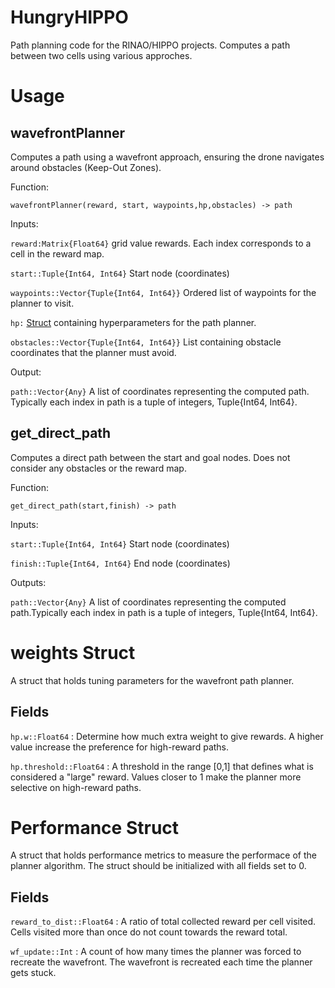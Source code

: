 # HungryHIPPO

Path planning code for the RINAO/HIPPO projects. Computes a path between two cells using various approches. 
# Usage

## wavefrontPlanner
Computes a path using a wavefront approach, ensuring the drone navigates around obstacles (Keep-Out Zones).

Function:

`wavefrontPlanner(reward, start, waypoints,hp,obstacles) -> path`

Inputs:

`reward:Matrix{Float64}` grid value rewards. Each index corresponds to a cell in the reward map.

`start::Tuple{Int64, Int64}` Start node (coordinates) 

`waypoints::Vector{Tuple{Int64, Int64}}` Ordered list of waypoints for the planner to visit.

`hp:` [Struct](#hp-struct) containing hyperparameters for the path planner.

`obstacles::Vector{Tuple{Int64, Int64}}` List containing obstacle coordinates that the planner must avoid.

Output:

`path::Vector{Any}` A list of coordinates representing the computed path. Typically each index in path is a tuple of integers, Tuple{Int64, Int64}.


## get_direct_path
Computes a direct path between the start and goal nodes. Does not consider any obstacles or the reward map.

Function:

`get_direct_path(start,finish) -> path`

Inputs:

`start::Tuple{Int64, Int64}` Start node (coordinates) 

`finish::Tuple{Int64, Int64}` End node (coordinates)

Outputs:

`path::Vector{Any}` A list of coordinates representing the computed path.Typically each index in path is a tuple of integers, Tuple{Int64, Int64}.


# weights Struct

A struct that holds tuning parameters for the wavefront path planner.

## Fields

`hp.w::Float64` : Determine how much extra weight to give rewards. A higher value increase the preference for high-reward paths.

`hp.threshold::Float64` : A threshold in the range [0,1] that defines what is considered a "large" reward. Values closer to 1 make the planner more selective on high-reward paths.

# Performance Struct

A struct that holds performance metrics to measure the performace of the planner algorithm. The struct should be initialized with all fields set to 0.

## Fields

`reward_to_dist::Float64` : A ratio of total collected reward per cell visited. Cells visited more than once do not count towards the reward total.

`wf_update::Int` : A count of how many times the planner was forced to recreate the wavefront. The wavefront is recreated each time the planner gets stuck.

